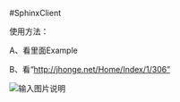 #SphinxClient

使用方法：

A、看里面Example

B、看“http://jhonge.net/Home/Index/1/306”

![输入图片说明](http://jhonge.net/Static/Images/150623160444632.jpg "在这里输入图片标题")
